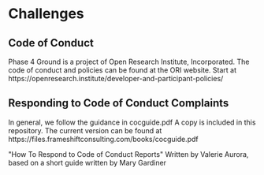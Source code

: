 <h1>Challenges<h2>

<h2>Code of Conduct</h2>
Phase 4 Ground is a project of Open Research Institute, Incorporated. The code of conduct and policies can be found at the ORI website. Start at https://openresearch.institute/developer-and-participant-policies/

<h2>Responding to Code of Conduct Complaints</h2>
In general, we follow the guidance in cocguide.pdf
A copy is included in this repository.
The current version can be found at https://files.frameshiftconsulting.com/books/cocguide.pdf

"How To Respond to Code of Conduct Reports"
Written by Valerie Aurora, based on a short guide written by Mary Gardiner


